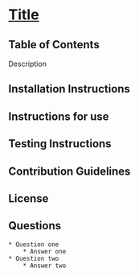 # [Title](liveLink)

## Table of Contents

Description

## Installation Instructions

## Instructions for use

## Testing Instructions

## Contribution Guidelines

## License

## Questions

    * Question one
        * Answer one
    * Question two
        * Answer two
